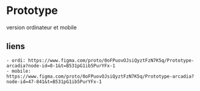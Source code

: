 # Prototype 

version ordinateur et mobile 

## liens 

    - ordi: https://www.figma.com/proto/0oFPuovOJsiQyztFzN7K5q/Prototype-arcadia?node-id=0-1&t=B531pG1ib5PurYFx-1
    - mobile: https://www.figma.com/proto/0oFPuovOJsiQyztFzN7K5q/Prototype-arcadia?node-id=47-841&t=B531pG1ib5PurYFx-1

